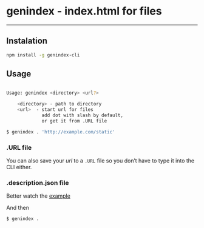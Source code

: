 # genindex - index.html for files
---

## Instalation

```bash
npm install -g genindex-cli
```

## Usage 

```bash

Usage: genindex <directory> <url?>

    <directory> - path to directory
    <url>  - start url for files
             add dot with slash by default,
             or get it from .URL file


```

```bash
$ genindex . 'http://example.com/static'

```

### .URL file

You can also save your *url* to a ```.URL``` file so you don’t have to type it into the CLI either.

### .description.json file

Better watch the [example](https://github.com/egorkaru/genindex-cli/blob/master/example/.description.json)

And then 

```bash
$ genindex .
```

